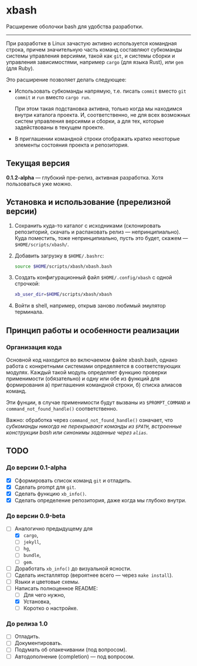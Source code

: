 # xbash

Расширение оболочки bash для удобства разработки.

-----

При разработке в Linux зачастую активно используется командная строка, причем значительную часть команд
составляют субкоманды системы управления версиями, такой как `git`, и системы сборки и управления
зависимостями, например `cargo` (для языка Rust), или `gem` (для Ruby).

Это расширение позволяет делать следующее:

* Использовать субкоманды напрямую, т.е. писать `commit` вместо `git commit` и `run` вместо `cargo run`.

  При этом такая подстановка активна, только когда мы находимся внутри каталога проекта. И, соответственно,
  не для всех возможных систем управления версиями и сборки, а для тех, которые задействованы в текущем
  проекте.

* В приглашении командной строки отображать кратко некоторые элементы состояния проекта и репозитория.

## Текущая версия

**0.1.2-alpha** — глубокий пре-релиз, активная разработка. Хотя пользоваться уже можно.

## Установка и использование (пререлизной версии)

1. Сохранить куда-то каталог с исходниками (склонировать репозиторий, скачать и распаковать релиз — непринципиально).
   Куда поместить, тоже непринципиально, пусть это будет, скажем — `$HOME/scripts/xbash/`.

2. Добавить загрузку в `$HOME/.bashrc`:

   ```bash
   source $HOME/scripts/xbash/xbash.bash
   ```
3. Создать конфигурационный файл `$HOME/.config/xbash` с одной строчкой:

   ```bash
   xb_user_dir=$HOME/scripts/xbash/xbash
   ```

4. Войти в shell, например, открыв заново любимый эмулятор терминала.

## Принцип работы и особенности реализации

### Организация кода

Основной код находится во включаемом файле xbash.bash, однако работа с конкретными системами определяется
в соответствующих модулях. Каждый такой модуль определяет функцию проверки применимости (обязательно) и
одну или обе из функций для формирования а) приглашения командной строки, б) списка алиасов команд.

Эти фунции, в случае применимости будут вызваны из `$PROMPT_COMMAND` и `command_not_found_handle()` соответственно.

Важно: обработка через `command_not_found_handle()` означает, что *субкоманды никогда не перекрывают команды
из `$PATH`, встроенные конструкции bash или синонимы заданные через `alias`*.

## TODO

### До версии 0.1-alpha

- [x] Сформировать список команд `git` и отладить.
- [x] Сделать prompt для `git`.
- [x] Сделать функцию `xb_info()`.
- [x] Сделать определение репозитория, даже когда мы глубоко внутри.

### До версии 0.9-beta

- [ ] Аналогично предыдущему для
  - [x] `cargo`,
  - [ ] `jekyll`,
  - [ ] `hg`,
  - [ ] `bundle`,
  - [ ] `gem`.
- [ ] Доработать `xb_info()` до визуальной ясности.
- [ ] Сделать инсталлятор (вероятнее всего — через `make install`).
- [ ] Языки и цветовые схемы.
- [ ] Написать полноценное README:
  - [ ] Для чего нужно,
  - [x] Установка,
  - [ ] Коротко о настройке.

### До релиза 1.0

- [ ] Отладить.
- [ ] Документировать.
- [ ] Подумать об опакечивании (под вопросом).
- [ ] Автодополнение (completion) — под вопросом.
